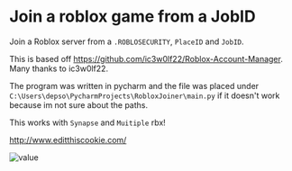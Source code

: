 # Join a roblox game from a JobID
Join a Roblox server from a `.ROBLOSECURITY`, `PlaceID` and `JobID`.

This is based off https://github.com/ic3w0lf22/Roblox-Account-Manager.
Many thanks to ic3w0lf22.


The program was written in pycharm and the file was placed under ` C:\Users\depso\PycharmProjects\RobloxJoiner\main.py ` if it doesn't work because im not sure about the paths.


This works with `Synapse` and `Muitiple` rbx!


http://www.editthiscookie.com/

![value](https://user-images.githubusercontent.com/86912923/197848338-66885404-947c-4ef0-b7f1-4436b9c3b73a.png)
